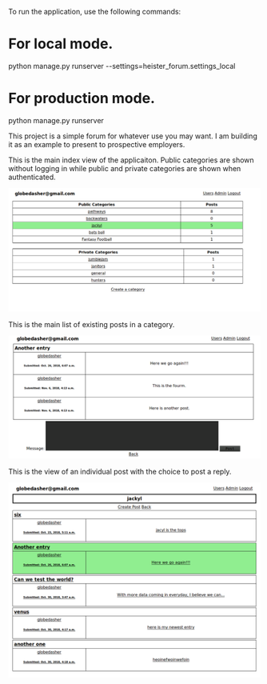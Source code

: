 To run the application, use the following commands:

# For local mode.
python manage.py runserver --settings=heister_forum.settings_local

# For production mode.
python manage.py runserver

This project is a simple forum for whatever use you may want. I am building it
as an example to present to prospective employers. 


This is the main index view of the applicaiton. Public categories are shown
without logging in while public and private categories are shown when
authenticated.

![alt text](./readme/index.png)

This is the main list of existing posts in a category.

![alt text](./readme/post.png)

This is the view of an individual post with the choice to post a reply.

![alt text](./readme/posts.png)
